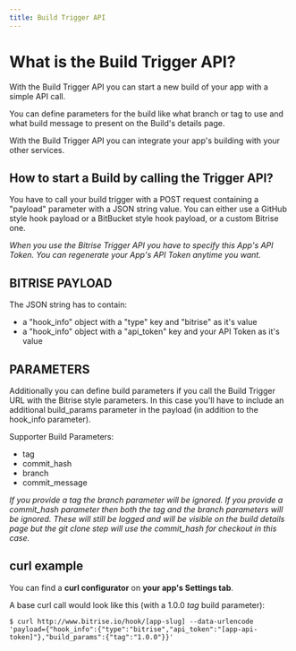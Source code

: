 ```yaml
---
title: Build Trigger API
---
```


# What is the Build Trigger API?

With the Build Trigger API you can start a new build of your app
with a simple API call.

You can define parameters for the build like what branch or tag to use
and what build message to present on the Build's details page.

With the Build Trigger API you can integrate your app's building
with your other services.


## How to start a Build by calling the Trigger API?

You have to call your build trigger with a POST request containing a "payload" parameter
with a JSON string value.
You can either use a GitHub style hook payload or a BitBucket style
hook payload, or a custom Bitrise one.

*When you use the Bitrise Trigger API you have to specify this App's API Token. You can regenerate your App's API Token anytime you want.*

## BITRISE PAYLOAD

The JSON string has to contain:

* a "hook_info" object with a "type" key and "bitrise" as it's value
* a "hook_info" object with a "api_token" key and your API Token as it's value

## PARAMETERS

Additionally you can define build parameters if you call the Build Trigger URL
with the Bitrise style parameters. In this case you'll have to include an
additional build_params parameter in the payload (in addition to the hook_info parameter).

Supporter Build Parameters:

* tag
* commit_hash
* branch
* commit_message

*If you provide a tag the branch parameter will be ignored. If you provide a commit_hash parameter then both the tag and the branch parameters will be ignored. These will still be logged and will be visible on the build details page but the git clone step will use the commit_hash for checkout in this case.*

## curl example

You can find a **curl configurator** on **your app's Settings tab**.

A base curl call would look like this (with a 1.0.0 *tag* build parameter):

    $ curl http://www.bitrise.io/hook/[app-slug] --data-urlencode 'payload={"hook_info":{"type":"bitrise","api_token":"[app-api-token]"},"build_params":{"tag":"1.0.0"}}'
